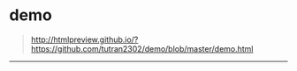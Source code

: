 # demo
>http://htmlpreview.github.io/?https://github.com/tutran2302/demo/blob/master/demo.html
---

